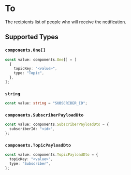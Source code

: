 # To

The recipients list of people who will receive the notification.


## Supported Types

### `components.One[]`

```typescript
const value: components.One[] = [
  {
    topicKey: "<value>",
    type: "Topic",
  },
];
```

### `string`

```typescript
const value: string = "SUBSCRIBER_ID";
```

### `components.SubscriberPayloadDto`

```typescript
const value: components.SubscriberPayloadDto = {
  subscriberId: "<id>",
};
```

### `components.TopicPayloadDto`

```typescript
const value: components.TopicPayloadDto = {
  topicKey: "<value>",
  type: "Subscriber",
};
```

